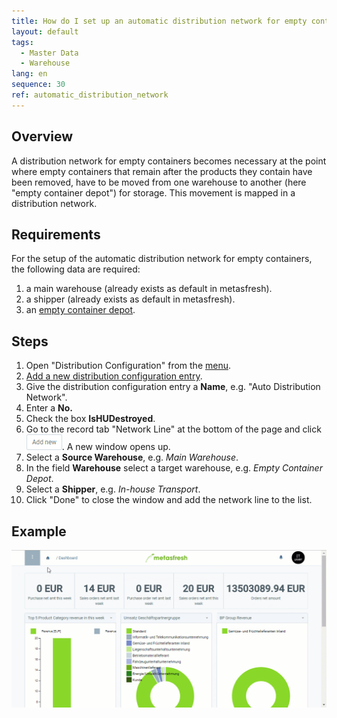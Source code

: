 ```yaml
---
title: How do I set up an automatic distribution network for empty containers?
layout: default
tags:
  - Master Data
  - Warehouse
lang: en
sequence: 30
ref: automatic_distribution_network
---
```


## Overview
A distribution network for empty containers becomes necessary at the point where empty containers that remain after the products they contain have been removed, have to be moved from one warehouse to another (here "empty container depot") for storage. This movement is mapped in a distribution network.

## Requirements
For the setup of the automatic distribution network for empty containers, the following data are required:

1. a main warehouse (already exists as default in metasfresh).
1. a shipper (already exists as default in metasfresh).
1. an [empty container depot](Add_empty_container_depot).

## Steps
1. Open "Distribution Configuration" from the [menu](Menu).
1. [Add a new distribution configuration entry](New_Record_Window).
1. Give the distribution configuration entry a **Name**, e.g. "Auto Distribution Network".
1. Enter a **No.**
1. Check the box **IsHUDestroyed**.
1. Go to the record tab "Network Line" at the bottom of the page and click ![](assets/Add_New_Button.png). A new window opens up.
1. Select a **Source Warehouse**, e.g. *Main Warehouse*.
1. In the field **Warehouse** select a target warehouse, e.g. *Empty Container Depot*.
1. Select a **Shipper**, e.g. *In-house Transport*.
1. Click "Done" to close the window and add the network line to the list.

## Example
![](assets/Automatic_distribution_network.gif)
